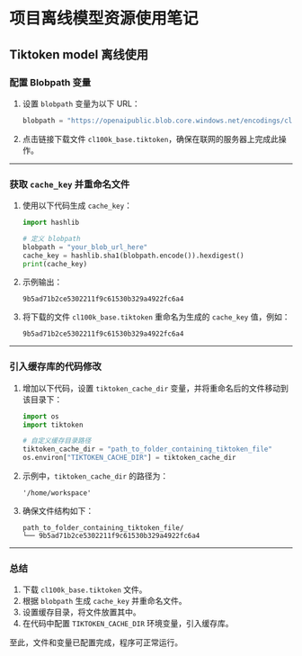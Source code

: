 # 项目离线模型资源使用笔记

## Tiktoken model 离线使用

### 配置 Blobpath 变量

1. 设置 `blobpath` 变量为以下 URL：

   ```python
   blobpath = "https://openaipublic.blob.core.windows.net/encodings/cl100k_base.tiktoken"
   ```

2. 点击链接下载文件 `cl100k_base.tiktoken`，确保在联网的服务器上完成此操作。

---

### 获取 `cache_key` 并重命名文件

1. 使用以下代码生成 `cache_key`：

   ```python
   import hashlib

   # 定义 blobpath
   blobpath = "your_blob_url_here"
   cache_key = hashlib.sha1(blobpath.encode()).hexdigest()
   print(cache_key)
   ```

2. 示例输出：

   ```
   9b5ad71b2ce5302211f9c61530b329a4922fc6a4
   ```

3. 将下载的文件 `cl100k_base.tiktoken` 重命名为生成的 `cache_key` 值，例如：
   ```
   9b5ad71b2ce5302211f9c61530b329a4922fc6a4
   ```

---

### 引入缓存库的代码修改

1. 增加以下代码，设置 `tiktoken_cache_dir` 变量，并将重命名后的文件移动到该目录下：

   ```python
   import os
   import tiktoken

   # 自定义缓存目录路径
   tiktoken_cache_dir = "path_to_folder_containing_tiktoken_file"
   os.environ["TIKTOKEN_CACHE_DIR"] = tiktoken_cache_dir
   ```

2. 示例中，`tiktoken_cache_dir` 的路径为：

   ```
   '/home/workspace'
   ```

3. 确保文件结构如下：
   ```
   path_to_folder_containing_tiktoken_file/
   └── 9b5ad71b2ce5302211f9c61530b329a4922fc6a4
   ```

---

### 总结

1. 下载 `cl100k_base.tiktoken` 文件。
2. 根据 `blobpath` 生成 `cache_key` 并重命名文件。
3. 设置缓存目录，将文件放置其中。
4. 在代码中配置 `TIKTOKEN_CACHE_DIR` 环境变量，引入缓存库。

至此，文件和变量已配置完成，程序可正常运行。
